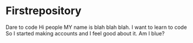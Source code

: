 # Firstrepository
Dare to code
Hi people
MY name is blah blah blah. I want to learn to code So I started making accounts and I feel good about it.
Am I blue?
